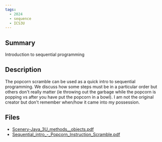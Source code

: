 ```yaml
---
tags:
  - 2024
  - sequence
  - ICS3U
---
```


## Summary

Introduction to sequential programming

## Description

The popcorn scramble can be used as a quick intro to sequential programming. We discuss how some steps must be in a particular order but others don't really matter (ie throwing out the garbage while the popcorn is popping vs after you have put the popcorn in a bowl). I am not the original creator but don't remember when/how it came into my possession.

## Files

*   [Scenery-Java\_3U\_methods\_\_objects.pdf](https://www.russellgordon.ca/acse/cemc-cse-resources/resources/2024/Elaine_Armstrong/Scenery-Java_3U_methods__objects.pdf)
*   [Sequential\_intro\_-\_Popcorn\_Instruction\_Scramble.pdf](https://www.russellgordon.ca/acse/cemc-cse-resources/resources/2024/Elaine_Armstrong/Sequential_intro_-_Popcorn_Instruction_Scramble.pdf)
